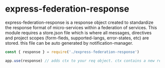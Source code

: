 # express-federation-response
express-federation-response is a response object created to standardize the response format of micro-services within a federation of services. This module requires a store.json file which is where all messages, directives and project scopes (form-fieds, supported-langs, error-states, etc) are stored. this file can be auto generated by notification-manager.

```js
const { response } = require('./express-federation-response')

app.use(response) // adds ctx to your req object. ctx contains a new response instance for each request.
```
